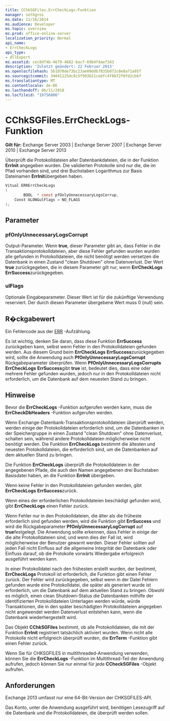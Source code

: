 ```yaml
---
title: CChkSGFiles.ErrCheckLogs-Funktion
manager: sethgros
ms.date: 11/16/2014
ms.audience: Developer
ms.topic: overview
ms.prod: office-online-server
localization_priority: Normal
api_name:
- ErrCheckLogs
api_type:
- dllExport
ms.assetid: cec0df4b-4679-4682-bacf-69b4f4aef343
description: 'Zuletzt geändert: 22 Februar 2013'
ms.openlocfilehash: 5b1070de73bc23ae09ddb7835bd72c8e8a71a95f
ms.sourcegitcommit: 34041125dc8c5f993b21cebfc4f8b72f0fd2cb6f
ms.translationtype: MT
ms.contentlocale: de-DE
ms.lasthandoff: 06/11/2018
ms.locfileid: "19756806"
---
```

# <a name="cchksgfileserrchecklogs-function"></a>CChkSGFiles.ErrCheckLogs-Funktion

**Gilt für:** Exchange Server 2003 | Exchange Server 2007 | Exchange Server 2010 | Exchange Server 2013
  
Überprüft die Protokolldateien aller Datenbankdateien, die in der Funktion **ErrInit** angegeben wurden. Die validierten Protokolle sind nur die, die im Pfad vorhanden sind, und drei Buchstaben Logarithmus zur Basis Dateinamen **ErrInit**übergeben haben.
  
```cs
Vitual ERRErrCheckLogs 
(
        BOOL  * const pfOnlyUnnecessaryLogsCorrup,
    Const ULONGulFlags = NO_FLAGS
);

```

## <a name="parameters"></a>Parameter

### <a name="pfonlyunnecessarylogscorrupt"></a>pfOnlyUnnecessaryLogsCorrupt 
  
Output-Parameter. Wenn **true**, dieser Parameter gibt an, dass Fehler in die Transaktionsprotokolldateien, aber diese Fehler gefunden wurden wurden alle gefunden in Protokolldateien, die nicht benötigt werden versetzen die Datenbank in einen Zustand "clean Shutdown" ohne Datenverlust. Der Wert **true** zurückgegeben, die in diesem Parameter gilt nur, wenn **ErrCheckLogs** **ErrSuccess**zurückgegeben. 
    
### <a name="ulflags"></a>ulFlags
  
Optionale Eingabeparameter. Dieser Wert ist für die zukünftige Verwendung reserviert. Der durch diesen Parameter übergebene Wert muss 0 (null) sein.
    
## <a name="return-value"></a>R�ckgabewert

Ein Fehlercode aus der [ERR](cchksgfiles-err-enumeration.md) -Aufzählung. 
  
Es ist wichtig, denken Sie daran, dass diese Funktion **ErrSuccess** zurückgeben kann, selbst wenn Fehler in den Protokolldateien gefunden werden. Aus diesem Grund beim **ErrCheckLogs** **ErrSuccess**zurückgegeben wird, sollte die Anwendung auch **PfOnlyUnnecessaryLogsCorrupt** Rückgabeparameter überprüfen. Wenn **PfOnlyUnnecessaryLogsCorrupts** **ErrCheckLogs** **ErrSuccess**gibt **true** ist, bedeutet dies, dass eine oder mehrere Fehler gefunden wurden, jedoch nur in den Protokolldateien nicht erforderlich, um die Datenbank auf dem neuesten Stand zu bringen.
  
## <a name="remarks"></a>Hinweise

Bevor die **ErrCheckLogs** -Funktion aufgerufen werden kann, muss die **ErrCheckDbHeaders** -Funktion aufgerufen werden. 
  
Wenn Exchange-Datenbank-Transaktionsprotokolldateien überprüft werden, werden einige der Protokolldateien erforderlich sind, um die Datenbanken in der Speichergruppe in einen Zustand "clean Shutdown" ohne Datenverlust, schalten sein, während andere Protokolldateien möglicherweise nicht benötigt werden. Die Funktion **ErrCheckLogs** bestimmt die ältesten und neuesten Protokolldateien, die erforderlich sind, um die Datenbanken auf dem aktuellen Stand zu bringen. 
  
Die Funktion **ErrCheckLogs** überprüft die Protokolldateien in der angegebenen Pfade, die auch den Namen angegebenen drei Buchstaben Basisdatei haben, an die Funktion **ErrInit** übergeben. 
  
Wenn keine Fehler in den Protokolldateien gefunden werden, gibt **ErrCheckLogs** **ErrSuccess**zurück. 
  
Wenn eines der erforderlichen Protokolldateien beschädigt gefunden wird, gibt **ErrCheckLogs** einen Fehler zurück. 
  
Wenn Fehler nur in den Protokolldateien, die älter als die früheste erforderlich sind gefunden werden, wird die Funktion gibt **ErrSuccess** und wird die Rückgabeparameter **PfOnlyUnnecessaryLogCorrupt** auf **true**festgelegt. Die Anwendung sollte erkennen, dass Fehler in einige der die alte Protokolldateien sind, und wenn dies der Fall ist, wird möglicherweise der Benutzer gewarnt werden. Dieser Fehler sollten auf jeden Fall nicht Einfluss auf die allgemeine Integrität der Datenbank oder Einfluss darauf, ob die Protokolle vorwärts Wiedergabe erfolgreich ausgeführt werden kann.
  
In einer Protokolldatei nach den frühesten erstellt wurden, der bestimmt, **ErrCheckLogs** Protokoll ist erforderlich, die Funktion gibt einen Fehler zurück. Der Fehler wird zurückgegeben, selbst wenn in der Datei Fehlern gefunden wurde eine Protokolldatei, die später als generiert wurde ist erforderlich, um die Datenbank auf dem aktuellen Stand zu bringen. Obwohl es möglich, einen clean Shutdown-Status die Datenbanken mithilfe der identifizierten Protokolldateien Unterlagen werden würde, würde Transaktionen, die in den später beschädigten Protokolldateien angegeben nicht angewendet werden Datenverlust entstehen kann, wenn die Datenbank wiederhergestellt wird. 
  
Das Objekt **CChkSGFiles** bestimmt, ob alle Protokolldateien, die mit der Funktion **ErrInit** registriert tatsächlich aktiviert wurden. Wenn nicht alle Protokolle nicht erfolgreich überprüft wurden, die **ErrTerm** -Funktion gibt einen Fehler zurück. 
  
Wenn Sie für CHKSGFILES in multithreaded-Anwendung verwenden, können Sie die **ErrCheckLogs** -Funktion im Multithread-Teil der Anwendung aufrufen, jedoch können Sie nur einmal für jede **CCheckSGFiles** -Objekt aufrufen. 
  
## <a name="requirements"></a>Anforderungen

Exchange 2013 umfasst nur eine 64-Bit-Version der CHKSGFILES-API.
  
Das Konto, unter die Anwendung ausgeführt wird, benötigen Lesezugriff auf die Datenbank und die Protokolldateien, die überprüft werden sollen.
  

